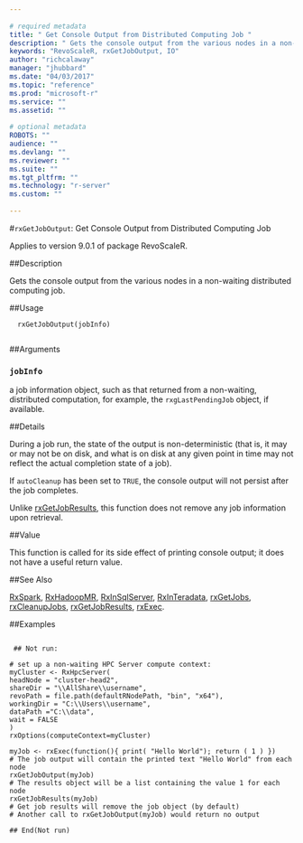 ```yaml
--- 
 
# required metadata 
title: " Get Console Output from Distributed Computing Job " 
description: " Gets the console output from the various nodes in a non-waiting distributed computing job. " 
keywords: "RevoScaleR, rxGetJobOutput, IO" 
author: "richcalaway" 
manager: "jhubbard" 
ms.date: "04/03/2017" 
ms.topic: "reference" 
ms.prod: "microsoft-r" 
ms.service: "" 
ms.assetid: "" 
 
# optional metadata 
ROBOTS: "" 
audience: "" 
ms.devlang: "" 
ms.reviewer: "" 
ms.suite: "" 
ms.tgt_pltfrm: "" 
ms.technology: "r-server" 
ms.custom: "" 
 
--- 
```

 
 
 #`rxGetJobOutput`:  Get Console Output from Distributed Computing Job 

 Applies to version 9.0.1 of package RevoScaleR.
 
 ##Description
 
Gets the console output from the various nodes in a non-waiting distributed computing job.
 
 
 
 ##Usage

```   
  rxGetJobOutput(jobInfo)
 
```
 
 
 ##Arguments

   
  
 ### `jobInfo`
 a job information object, such as that returned from a non-waiting,  distributed computation, for example, the `rxgLastPendingJob` object, if available. 
  
 
 
 
 ##Details
 
During a job run, the state of the output is non-deterministic (that is, it may or 
may not be on disk, and what is on disk at any given point in time may not reflect the 
actual completion state of a job).

If `autoCleanup` has been set to `TRUE`, the console output will not persist after the 
job completes.
 
Unlike [rxGetJobResults](rxGetJobResults.md), this function does not remove any job information upon
retrieval.
 
 
 ##Value
 
This function is called for its side effect of printing console output; it does not have a
useful return value.
 
 ##See Also
 
[RxSpark](RxSpark.md),
[RxHadoopMR](RxHadoopMR.md),
[RxInSqlServer](RxInSqlServer.md),
[RxInTeradata](RxInTeradata.md), 
[rxGetJobs](rxGetJobs.md),
[rxCleanupJobs](rxCleanup.md), 
[rxGetJobResults](rxGetJobResults.md),
[rxExec](rxExec.md).
   
 ##Examples

 ```
   
  ## Not run:
 
# set up a non-waiting HPC Server compute context: 
myCluster <- RxHpcServer( 
headNode = "cluster-head2", 
shareDir = "\\AllShare\\username", 
revoPath = file.path(defaultRNodePath, "bin", "x64"), 
workingDir = "C:\\Users\\username", 
dataPath ="C:\\data", 
wait = FALSE
) 
rxOptions(computeContext=myCluster) 

myJob <- rxExec(function(){ print( "Hello World"); return ( 1 ) })
# The job output will contain the printed text "Hello World" from each node
rxGetJobOutput(myJob)
# The results object will be a list containing the value 1 for each node
rxGetJobResults(myJob)
# Get job results will remove the job object (by default)
# Another call to rxGetJobOutput(myJob) would return no output

 ## End(Not run) 
  
 
```
 
 

